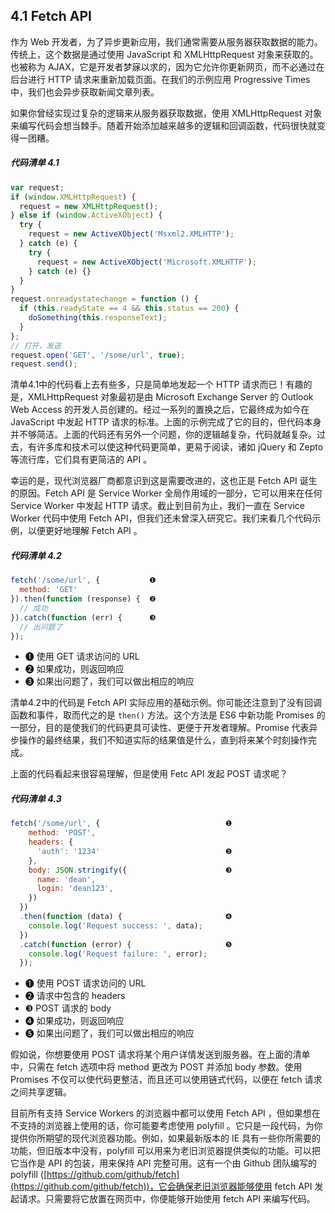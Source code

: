 ## 4.1 Fetch API

作为 Web 开发者，为了异步更新应用，我们通常需要从服务器获取数据的能力。传统上，这个数据是通过使用 JavaScript 和 XMLHttpRequest 对象来获取的。也被称为 AJAX，它是开发者梦寐以求的，因为它允许你更新网页，而不必通过在后台进行 HTTP 请求来重新加载页面。在我们的示例应用 Progressive Times 中，我们也会异步获取新闻文章列表。

如果你曾经实现过复杂的逻辑来从服务器获取数据，使用 XMLHttpRequest 对象来编写代码会想当棘手。随着开始添加越来越多的逻辑和回调函数，代码很快就变得一团糟。

##### 代码清单 4.1

```javascript
var request;
if (window.XMLHttpRequest) {
  request = new XMLHttpRequest();
} else if (window.ActiveXObject) {
  try {
    request = new ActiveXObject('Msxml2.XMLHTTP');
  } catch (e) {
    try {
      request = new ActiveXObject('Microsoft.XMLHTTP');
    } catch (e) {}
  }
}
request.onreadystatechange = function () {
  if (this.readyState == 4 && this.status == 200) {
    doSomething(this.responseText);
  }
};
// 打开，发送
request.open('GET', '/some/url', true);
request.send();
```

清单4.1中的代码看上去有些多，只是简单地发起一个 HTTP 请求而已！有趣的是，XMLHttpRequest 对象最初是由 Microsoft Exchange Server 的 Outlook Web Access 的开发人员创建的。经过一系列的置换之后，它最终成为如今在 JavaScript 中发起 HTTP 请求的标准。上面的示例完成了它的目的，但代码本身并不够简洁。上面的代码还有另外一个问题，你的逻辑越复杂，代码就越复杂。过去，有许多库和技术可以使这种代码更简单，更易于阅读，诸如 jQuery 和 Zepto 等流行库，它们具有更简洁的 API 。

幸运的是，现代浏览器厂商都意识到这是需要改进的，这也正是 Fetch API 诞生的原因。Fetch API 是 Service Worker 全局作用域的一部分，它可以用来在任何 Service Worker 中发起 HTTP 请求。截止到目前为止，我们一直在 Service Worker 代码中使用 Fetch API，但我们还未曾深入研究它。我们来看几个代码示例，以便更好地理解 Fetch API 。

##### 代码清单 4.2

```javascript
fetch('/some/url', {           ❶
  method: 'GET'
}).then(function (response) {  ❷
  // 成功
}).catch(function (err) {      ❸
  // 出问题了
});
```

* ❶ 使用 GET 请求访问的 URL
* ❷ 如果成功，则返回响应
* ❸ 如果出问题了，我们可以做出相应的响应

清单4.2中的代码是 Fetch API 实际应用的基础示例。你可能还注意到了没有回调函数和事件，取而代之的是 `then()` 方法。这个方法是 ES6 中新功能 Promises 的一部分，目的是使我们的代码更具可读性、更便于开发者理解。Promise 代表异步操作的最终结果，我们不知道实际的结果值是什么，直到将来某个时刻操作完成。

上面的代码看起来很容易理解，但是使用 Fetc API 发起 POST 请求呢？

##### 代码清单 4.3

```javascript
fetch('/some/url', {                            ❶
    method: 'POST',
    headers: {
      'auth': '1234'                            ❷
    },
    body: JSON.stringify({                      ❸
      name: 'dean',
      login: 'dean123',
    })
  })
  .then(function (data) {                       ❹
    console.log('Request success: ', data);
  })
  .catch(function (error) {                     ❺
    console.log('Request failure: ', error);
  });
```

* ❶ 使用 POST 请求访问的 URL
* ❷ 请求中包含的 headers
* ❸ POST 请求的 body
* ❹ 如果成功，则返回响应
* ❺ 如果出问题了，我们可以做出相应的响应

假如说，你想要使用 POST 请求将某个用户详情发送到服务器。在上面的清单中，只需在 fetch 选项中将 method 更改为 POST 并添加 body 参数。使用 Promises 不仅可以使代码更整洁，而且还可以使用链式代码，以便在 fetch 请求之间共享逻辑。

目前所有支持 Service Workers 的浏览器中都可以使用 Fetch API ，但如果想在不支持的浏览器上使用的话，你可能要考虑使用 polyfill 。它只是一段代码，为你提供你所期望的现代浏览器功能。例如，如果最新版本的 IE 具有一些你所需要的功能，但旧版本中没有，polyfill 可以用来为老旧浏览器提供类似的功能。可以把它当作是 API 的包装，用来保持 API 完整可用。这有一个由 Github 团队编写的 polyfill ([https://github.com/github/fetch](https://github.com/github/fetch))，它会确保老旧浏览器能够使用 fetch API 发起请求。只需要将它放置在网页中，你便能够开始使用 fetch API 来编写代码。
